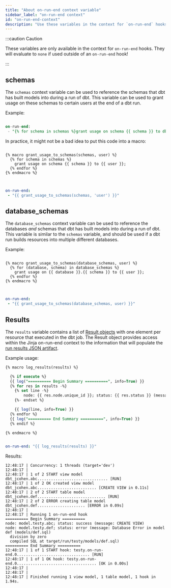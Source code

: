 ```yaml
---
title: "About on-run-end context variable"
sidebar_label: "on-run-end context"
id: "on-run-end-context"
description: "Use these variables in the context for `on-run-end` hooks."
---
```



:::caution Caution

These variables are only available in the context for `on-run-end` hooks. They will evaluate to `none` if used outside of an `on-run-end` hook!

:::

## schemas

The `schemas` context variable can be used to reference the schemas that dbt has built models into during a run of dbt. This variable can be used to grant usage on these schemas to certain users at the end of a dbt run.

Example:

<File name='dbt_project.yml'>

```sql

on-run-end:
 - "{% for schema in schemas %}grant usage on schema {{ schema }} to db_reader;{% endfor %}"


```

</File>

In practice, it might not be a bad idea to put this code into a macro:

<File name='macros/grants.sql'>

```jinja2

{% macro grant_usage_to_schemas(schemas, user) %}
  {% for schema in schemas %}
    grant usage on schema {{ schema }} to {{ user }};
  {% endfor %}
{% endmacro %}


```

</File>



<File name='dbt_project.yml'>

```yaml

on-run-end:
 - "{{ grant_usage_to_schemas(schemas, 'user') }}"


```

</File>

## database_schemas

The `database_schemas` context variable can be used to reference the databases _and_ schemas that dbt has built models into during a run of dbt. This variable is similar to the `schemas` variable, and should be used if a dbt run builds resources into multiple different databases.

Example:

<File name='macros/grants.sql'>

```jinja2

{% macro grant_usage_to_schemas(database_schemas, user) %}
  {% for (database, schema) in database_schemas %}
    grant usage on {{ database }}.{{ schema }} to {{ user }};
  {% endfor %}
{% endmacro %}


```

</File>



<File name='dbt_project.yml'>

```yaml

on-run-end:
 - "{{ grant_usage_to_schemas(database_schemas, user) }}"


```

</File>



## Results

The `results` variable contains a list of [Result objects](/reference/dbt-classes#result-objects) with one element per resource that executed in the dbt job. The Result object provides access within the Jinja on-run-end context to the information that will populate the [run results JSON artifact](/reference/artifacts/run-results-json).

Example usage:

<File name='macros/log_results.sql'>

```sql
{% macro log_results(results) %}

  {% if execute %}
  {{ log("========== Begin Summary ==========", info=True) }}
  {% for res in results -%}
    {% set line -%}
        node: {{ res.node.unique_id }}; status: {{ res.status }} (message: {{ res.message }})
    {%- endset %}

    {{ log(line, info=True) }}
  {% endfor %}
  {{ log("========== End Summary ==========", info=True) }}
  {% endif %}

{% endmacro %}
```

</File>



<File name='dbt_project.yml'>

```yaml

on-run-end: "{{ log_results(results) }}"
```

</File>

Results:
```
12:48:17 | Concurrency: 1 threads (target='dev')
12:48:17 |
12:48:17 | 1 of 2 START view model dbt_jcohen.abc............................... [RUN]
12:48:17 | 1 of 2 OK created view model dbt_jcohen.abc.......................... [CREATE VIEW in 0.11s]
12:48:17 | 2 of 2 START table model dbt_jcohen.def.............................. [RUN]
12:48:17 | 2 of 2 ERROR creating table model dbt_jcohen.def..................... [ERROR in 0.09s]
12:48:17 |
12:48:17 | Running 1 on-run-end hook
========== Begin Summary ==========
node: model.testy.abc; status: success (message: CREATE VIEW)
node: model.testy.def; status: error (message: Database Error in model def (models/def.sql)
  division by zero
  compiled SQL at target/run/testy/models/def.sql)
========== End Summary ==========
12:48:17 | 1 of 1 START hook: testy.on-run-end.0................................ [RUN]
12:48:17 | 1 of 1 OK hook: testy.on-run-end.0................................... [OK in 0.00s]
12:48:17 |
12:48:17 |
12:48:17 | Finished running 1 view model, 1 table model, 1 hook in 1.94s.
```
